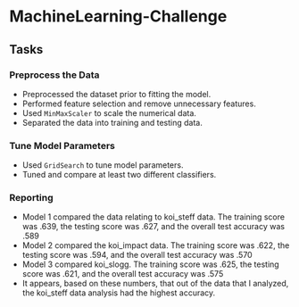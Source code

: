# MachineLearning-Challenge

## Tasks

### Preprocess the Data

* Preprocessed the dataset prior to fitting the model.
* Performed feature selection and remove unnecessary features.
* Used `MinMaxScaler` to scale the numerical data.
* Separated the data into training and testing data.

### Tune Model Parameters

* Used `GridSearch` to tune model parameters.
* Tuned and compare at least two different classifiers.

### Reporting

* Model 1 compared the data relating to koi_steff data. 
The training score was .639, the testing score was .627, and the overall test accuracy was .589
* Model 2 compared the koi_impact data. 
The training score was .622, the testing score was .594, and the overall test accuracy was .570
* Model 3 compared koi_slogg. 
The training score was .625, the testing score was .621, and the overall test accuracy was .575
* It appears, based on these numbers, that out of the data that I analyzed, the koi_steff data analysis had the highest accuracy.